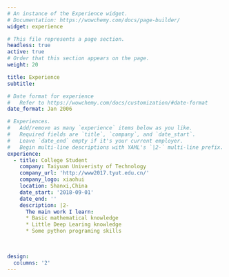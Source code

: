 ```yaml
---
# An instance of the Experience widget.
# Documentation: https://wowchemy.com/docs/page-builder/
widget: experience

# This file represents a page section.
headless: true
active: true
# Order that this section appears on the page.
weight: 20

title: Experience
subtitle:

# Date format for experience
#   Refer to https://wowchemy.com/docs/customization/#date-format
date_format: Jan 2006

# Experiences.
#   Add/remove as many `experience` items below as you like.
#   Required fields are `title`, `company`, and `date_start`.
#   Leave `date_end` empty if it's your current employer.
#   Begin multi-line descriptions with YAML's `|2-` multi-line prefix.
experience:
  - title: College Student
    company: Taiyuan Univeristy of Technology
    company_url: 'http://www2017.tyut.edu.cn/'
    company_logo: xiaohui
    location: Shanxi,China
    date_start: '2018-09-01'
    date_end: ''
    description: |2-
      The main work I learn:
      * Basic mathematical knowledge
      * Little Deep Learing knowledge
      * Some python programing skills
        
 

design:
  columns: '2'
---
```

